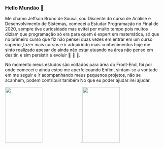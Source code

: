 ### Hello Mundão 👋

Me chamo Jeffson Bruno de Sousa, sou Discente do curso de Análise e Desenvolvimento de Sistemas,
comecei a Estudar Programação no Final de 2020, sempre tive curiosidade mas evitei por muito tempo
pois muitos diziam que programação só era para quem é expert em matemática, só que no primeiro curso que fiz não pensei duas 
vezes em entrar em um curso superior,fazer mais cursos e  ir adquirindo mais conhecimentos 
hoje me sinto realizado apesar de ainda não estar atuando na área não penso em desitir, e sim persistir e evoluir 🚀 🚀 🚀.

No momento meus estudos são voltados para área do Front-End, foi por onde comecei e ainda estou me aperfeiçoando
Enfim, sintam-se a vontade em me seguir e ir acompanhando meus pequenos projetos, não se acanhem, podem contribuir também
No que eu poder ajudar irei ajudar.

<div>
<a href="https://github.com/Jeff-desv">
<img height="180em" width="49%" src="https://github-readme-stats.vercel.app/api?username=Jeff-desv&theme=tokyonight&show_icons=true"/>
  <img height="180em" width="49%" src="https://github-readme-stats.vercel.app/api/top-langs/?username=Jeff-desv&layout=compact&langs_count=7&theme=tokyonight"/>
</div>

<div align="center">








